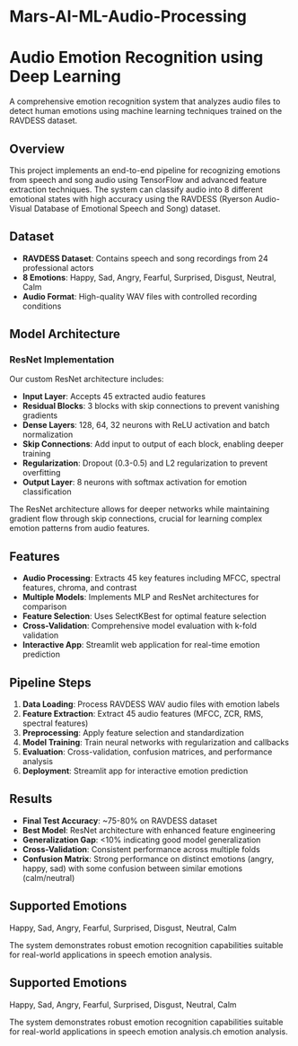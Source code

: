 # Mars-AI-ML-Audio-Processing
# Audio Emotion Recognition using Deep Learning

A comprehensive emotion recognition system that analyzes audio files to detect human emotions using machine learning techniques trained on the RAVDESS dataset.

## Overview
This project implements an end-to-end pipeline for recognizing emotions from speech and song audio using TensorFlow and advanced feature extraction techniques. The system can classify audio into 8 different emotional states with high accuracy using the RAVDESS (Ryerson Audio-Visual Database of Emotional Speech and Song) dataset.

## Dataset
- **RAVDESS Dataset**: Contains speech and song recordings from 24 professional actors
- **8 Emotions**: Happy, Sad, Angry, Fearful, Surprised, Disgust, Neutral, Calm
- **Audio Format**: High-quality WAV files with controlled recording conditions

## Model Architecture
### ResNet Implementation
Our custom ResNet architecture includes:
- **Input Layer**: Accepts 45 extracted audio features
- **Residual Blocks**: 3 blocks with skip connections to prevent vanishing gradients
- **Dense Layers**: 128, 64, 32 neurons with ReLU activation and batch normalization
- **Skip Connections**: Add input to output of each block, enabling deeper training
- **Regularization**: Dropout (0.3-0.5) and L2 regularization to prevent overfitting
- **Output Layer**: 8 neurons with softmax activation for emotion classification

The ResNet architecture allows for deeper networks while maintaining gradient flow through skip connections, crucial for learning complex emotion patterns from audio features.

## Features
- **Audio Processing**: Extracts 45 key features including MFCC, spectral features, chroma, and contrast
- **Multiple Models**: Implements MLP and ResNet architectures for comparison
- **Feature Selection**: Uses SelectKBest for optimal feature selection
- **Cross-Validation**: Comprehensive model evaluation with k-fold validation
- **Interactive App**: Streamlit web application for real-time emotion prediction

## Pipeline Steps
1. **Data Loading**: Process RAVDESS WAV audio files with emotion labels
2. **Feature Extraction**: Extract 45 audio features (MFCC, ZCR, RMS, spectral features)
3. **Preprocessing**: Apply feature selection and standardization
4. **Model Training**: Train neural networks with regularization and callbacks
5. **Evaluation**: Cross-validation, confusion matrices, and performance analysis
6. **Deployment**: Streamlit app for interactive emotion prediction

## Results
- **Final Test Accuracy**: ~75-80% on RAVDESS dataset
- **Best Model**: ResNet architecture with enhanced feature engineering
- **Generalization Gap**: <10% indicating good model generalization
- **Cross-Validation**: Consistent performance across multiple folds
- **Confusion Matrix**: Strong performance on distinct emotions (angry, happy, sad) with some confusion between similar emotions (calm/neutral)

## Supported Emotions
Happy, Sad, Angry, Fearful, Surprised, Disgust, Neutral, Calm

The system demonstrates robust emotion recognition capabilities suitable for real-world applications in speech emotion analysis.

## Supported Emotions
Happy, Sad, Angry, Fearful, Surprised, Disgust, Neutral, Calm

The system demonstrates robust emotion recognition capabilities suitable for real-world applications in speech emotion analysis.ch emotion analysis.
